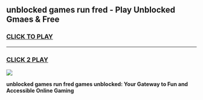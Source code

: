 
## unblocked games run fred - Play Unblocked Gmaes & Free
<h3>
<a href="https://premium.freeplayer.one?title=unblocked_games_run_fred&ref=19F">CLICK TO PLAY</a></h3>
<hr>

<h3>
<a href="https://premium.freeplayer.one?title=unblocked_games_run_fred&ref=19F">CLICK 2 PLAY</a>
  
</h3>

<a href="https://premium.freeplayer.one?title=unblocked_games_run_fred&ref=19F/"><img src="https://clearcache.store/games.png"></a>


**unblocked games run fred games unblocked: Your Gateway to Fun and Accessible Online Gaming**

